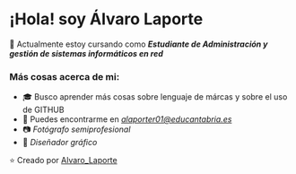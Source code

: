 # ¡Hola! soy Álvaro Laporte

🌱 Actualmente estoy cursando como **_Estudiante de Administración y gestión de sistemas informáticos en red_**

### Más cosas acerca de mi:

- :mortar_board: Busco aprender más cosas sobre lenguaje de márcas y sobre el uso de GITHUB
- :email: Puedes encontrarme en _*alaporter01@educantabria.es*_
- :camera: _Fotógrafo semiprofesional_
- :art: _Diseñador gráfico_


⭐️ Creado por [Alvaro_Laporte](http://google.es)
